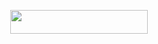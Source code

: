 
  
  <p align="center"><a href="https://dashboard.heroku.com/new?template=https://github.com/kimjikoin/StringGenBot"> <img src="https://img.shields.io/badge/PURPLE%20To%20Heroku-purple?style=for-the-badge&logo=heroku" width="220" height="38.45"/></a></p>



